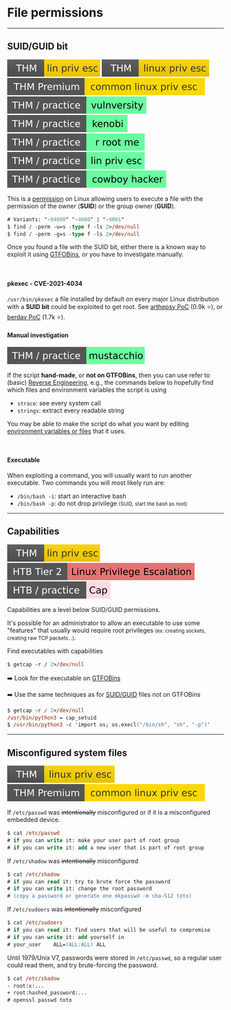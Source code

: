 # File permissions

<hr class="sep-both">

## SUID/GUID bit

[![linprivesc](../../../_badges/thm/linprivesc.svg)](https://tryhackme.com/room/linprivesc)
[![linuxprivesc](../../../_badges/thm/linuxprivesc.svg)](https://tryhackme.com/room/linuxprivesc)
[![commonlinuxprivesc](../../../_badges/thmp/commonlinuxprivesc.svg)](https://tryhackme.com/room/commonlinuxprivesc)
[![vulnversity](../../../_badges/thm-p/vulnversity.svg)](https://tryhackme.com/room/vulnversity)
[![kenobi](../../../_badges/thm-p/kenobi.svg)](https://tryhackme.com/room/kenobi)
[![rrootme](../../../_badges/thm-p/rrootme.svg)](https://tryhackme.com/room/rrootme)
[![linprivesc](../../../_badges/thm-p/linprivesc.svg)](https://tryhackme.com/room/linprivesc#task-12)
[![cowboyhacker](../../../_badges/thm-p/cowboyhacker.svg)](https://tryhackme.com/room/cowboyhacker)

<div class="row row-cols-lg-2"><div>

This is a [permission](/operating-systems/linux/_knowledge/index.md#users-and-permissions) on Linux allowing users to execute a file with the permission of the owner (**SUID**) or the group owner (**GUID**).

```ps
# Variants: "-04000" "-4000" | "-4001"
$ find / -perm -u=s -type f -ls 2>/dev/null
$ find / -perm -g=s -type f -ls 2>/dev/null
```

Once you found a file with the SUID bit, either there is a known way to exploit it using [GTFOBins](tools/gtfobins.md), or you have to investigate manually.

<br>

#### pkexec - CVE-2021-4034

`/usr/bin/pkexec` a file installed by default on every major Linux distribution with a **SUID bit** could be exploited to get root. See [arthepsy PoC](https://github.com/arthepsy/CVE-2021-4034) (0.9k ⭐), or [berdav PoC](https://github.com/berdav/CVE-2021-4034) (1.7k ⭐).
</div><div>

#### Manual investigation

[![mustacchio](../../../_badges/thm-p/mustacchio.svg)](https://tryhackme.com/room/mustacchio)

If the script **hand-made**, or **not on GTFOBins**, then you can use refer to (basic) [Reverse Engineering](/cybersecurity/purple-team/reverse/index.md), e.g., the commands below to hopefully find which files and environment variables the script is using

* `strace`: see every system call
* `strings`: extract every readable string

You may be able to make the script do what you want by editing [environment variables or files](injection.md) that it uses.

<br>

#### Executable

When exploiting a command, you will usually want to run another executable. Two commands you will most likely run are:

* `/bin/bash -i`: start an interactive bash
* `/bin/bash -p`: do not drop privilege <small>(SUID, start the bash as root)</small>
</div></div>

<hr class="sep-both">

## Capabilities

[![linprivesc](../../../_badges/thm/linprivesc.svg)](https://tryhackme.com/room/linprivesc)
[![linuxprivilegeescalation](../../../_badges/htb/linuxprivilegeescalation.svg)](https://academy.hackthebox.com/course/preview/linux-privilege-escalation)
[![cap](../../../_badges/htb-p/cap.svg)](https://app.hackthebox.com/machines/Cap)

<div class="row row-cols-lg-2"><div>

Capabilities are a level below SUID/GUID permissions. 

It's possible for an administrator to allow an executable to use some "features" that usually would require root privileges <small>(ex: creating sockets, creating raw TCP packets...)</small>.

Find executables with capabilities

```ps
$ getcap -r / 2>/dev/null
```
</div><div>

➡️ Look for the executable on [GTFOBins](tools/gtfobins.md)

➡️ Use the same techniques as for [SUID/GUID](#suidguid-bit) files not on GTFOBins

```ps
$ getcap -r / 2>/dev/null
/usr/bin/python3 = cap_setuid
$ /usr/bin/python3 -c 'import os; os.execl("/bin/sh", "sh", "-p")'
```
</div></div>

<hr class="sep-both">

## Misconfigured system files

[![linuxprivesc](../../../_badges/thm/linuxprivesc.svg)](https://tryhackme.com/room/linuxprivesc)
[![commonlinuxprivesc](../../../_badges/thmp/commonlinuxprivesc.svg)](https://tryhackme.com/room/commonlinuxprivesc)

<div class="row row-cols-lg-2"><div>

If `/etc/passwd` was <s>intentionally</s> misconfigured or if it is a misconfigured embedded device.

```ps
$ cat /etc/passwd
# if you can write it: make your user part of root group
# if you can write it: add a new user that is part of root group
```

If `/etc/shadow` was <s>intentionally</s> misconfigured

```ps
$ cat /etc/shadow
# if you can read it: try to brute force the password
# if you can write it: change the root password
# (copy a password or generate one mkpasswd -m sha-512 toto)
```
</div><div>

If `/etc/sudoers` was <s>intentionally</s> misconfigured

```ps
$ cat /etc/sudoers
# if you can read it: find users that will be useful to compromise
# if you can write it: add yourself in
# your_user    ALL=(ALL:ALL) ALL
```

Until 1979/Unix V7, passwords were stored in `/etc/passwd`, so a regular user could read them, and try brute-forcing the password.

```ps
$ cat /etc/shadow
- root:x:...
+ root:hashed_password:...
# openssl passwd toto
```
</div></div>